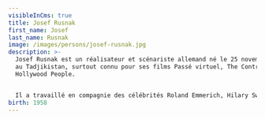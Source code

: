 ```yaml
---
visibleInCms: true
title: Josef Rusnak
first_name: Josef
last_name: Rusnak
image: /images/persons/josef-rusnak.jpg
description: >-
  Josef Rusnak est un réalisateur et scénariste allemand né le 25 novembre 1958
  au Tadjikistan, surtout connu pour ses films Passé virtuel, The Contractor et
  Hollywood People.


  Il a travaillé en compagnie des célébrités Roland Emmerich, Hilary Swank et Wesley Snipes.
birth: 1958
---
```

